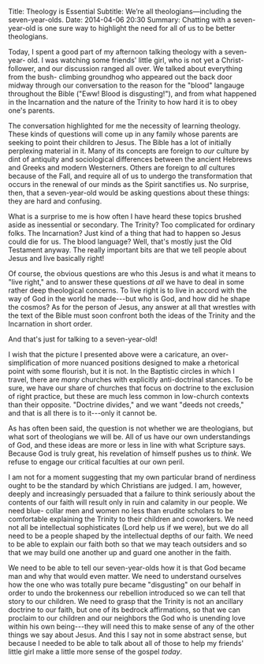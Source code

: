 Title: Theology is Essential
Subtitle: We&rsquo;re all theologians&mdash;including the seven-year-olds.
Date: 2014-04-06 20:30
Summary: Chatting with a seven-year-old is one sure way to highlight the need for all of us to be better theologians.

Today, I spent a good part of my afternoon talking theology with a seven-year-
old. I was watching some friends' little girl, who is not yet a Christ-follower,
and our discussion ranged all over. We talked about everything from the bush-
climbing groundhog who appeared out the back door midway through our
conversation to the reason for the "blood" langauge throughout the Bible ("Eww!
Blood is disgusting!"), and from what happened in the Incarnation and the nature
of the Trinity to how hard it is to obey one's parents.

The conversation highlighted for me the necessity of learning theology. These
kinds of questions will come up in any family whose parents are seeking to point
their children to Jesus. The Bible has a lot of initially perplexing material in
it. Many of its concepts are foreign to *our* culture by dint of antiquity and
sociological differences between the ancient Hebrews and Greeks and modern
Westerners. Others are foreign to *all* cultures because of the Fall, and
require all of us to undergo the transformation that occurs in the renewal of
our minds as the Spirit sanctifies us. No surprise, then, that a seven-year-old
would be asking questions about these things: they are hard and confusing.

What is a surprise to me is how often I have heard these topics brushed aside as
inessential or secondary. The Trinity? Too complicated for ordinary folks. The
Incarnation? Just kind of a thing that had to happen so Jesus could die for us.
The blood language? Well, that's mostly just the Old Testament anyway. The
really important bits are that we tell people about Jesus and live basically
right!

Of course, the obvious questions are who this Jesus is and what it means to
"live right," and to answer these questions *at all* we have to deal in some
rather deep theological concerns. To live right is to live in accord with the
way of God in the world he made---but who is God, and how did he shape the
cosmos? As for the person of Jesus, any answer at all that wrestles with the
text of the Bible must soon confront both the ideas of the Trinity and the
Incarnation in short order.

And that's just for talking to a seven-year-old!

I wish that the picture I presented above were a caricature, an over-
simplification of more nuanced positions designed to make a rhetorical point
with some flourish, but it is not. In the Baptistic circles in which I travel,
there are *many* churches with explicitly anti-doctrinal stances. To be sure, we
have our share of churches that focus on doctrine to the exclusion of right
practice, but these are much less common in low-church contexts than their
opposite. "Doctrine divides," and we want "deeds not creeds," and that is all
there is to it---only it cannot be.

As has often been said, the question is not whether we are theologians, but what
sort of theologians we will be. All of us have our own understandings of God,
and these ideas are more or less in line with what Scripture says. Because God
is truly great, his revelation of himself pushes us to *think*. We refuse to
engage our critical faculties at our own peril.

I am not for a moment suggesting that my own particular brand of nerdiness ought
to be the standard by which Christians are judged. I am, however, deeply and
increasingly persuaded that a failure to think seriously about the contents of
our faith will result only in ruin and calamity in our people. We need blue-
collar men and women no less than erudite scholars to be comfortable explaining
the Trinity to their children and coworkers. We need not all be intellectual
sophisticates (Lord help us if we were), but we do all need to be a people
shaped by the intellectual depths of our faith. We need to be able to explain
our faith both so that we may teach outsiders and so that we may build one
another up and guard one another in the faith.

We need to be able to tell our seven-year-olds how it is that God became man and
why that would even matter. We need to understand ourselves how the one who was
totally pure became "disgusting" on our behalf in order to undo the brokenness
our rebellion introduced so we can tell that story to our children. We need to
grasp that the Trinity is not an ancillary doctrine to our faith, but one of its
bedrock affirmations, so that we can proclaim to our children and our neighbors
the God who is unending love within his own being---they will need this to make
sense of any of the other things we say about Jesus. And this I say not in some
abstract sense, but because I needed to be able to talk about all of those to
help my friends' little girl make a little more sense of the gospel *today*.